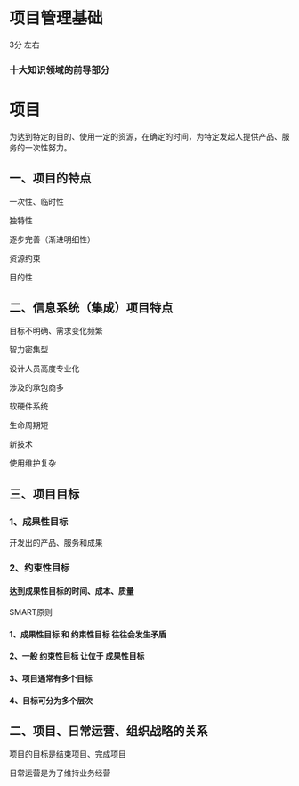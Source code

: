 # 项目管理基础

3分 左右

### 十大知识领域的前导部分

# 项目

为达到特定的目的、使用一定的资源，在确定的时间，为特定发起人提供产品、服务的一次性努力。

## 一、项目的特点

一次性、临时性

独特性

逐步完善（渐进明细性）

资源约束

目的性

## 二、信息系统（集成）项目特点

目标不明确、需求变化频繁

智力密集型

设计人员高度专业化

涉及的承包商多

软硬件系统

生命周期短

新技术

使用维护复杂



## 三、项目目标

### 1、成果性目标

开发出的产品、服务和成果

### 2、约束性目标

#### 达到成果性目标的时间、成本、质量

SMART原则 





#### 1、成果性目标 和 约束性目标 往往会发生矛盾

#### 2、一般 约束性目标 让位于 成果性目标 

#### 3、项目通常有多个目标

#### 4、目标可分为多个层次





## 二、项目、日常运营、组织战略的关系

项目的目标是结束项目、完成项目

日常运营是为了维持业务经营















































